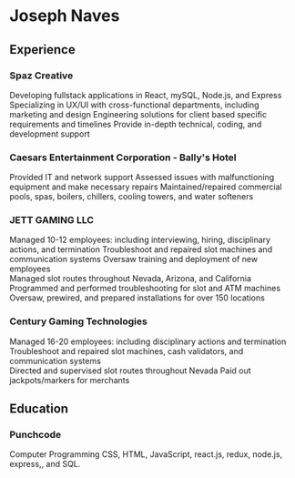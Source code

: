 # Joseph Naves

## Experience

### Spaz Creative
Developing fullstack applications in React, mySQL, Node.js, and Express
Specializing in UX/UI with cross-functional departments, including marketing and design
Engineering solutions for client based specific requirements and timelines
Provide in-depth technical, coding, and development support

### Caesars Entertainment Corporation - Bally's Hotel 
Provided IT and network support
Assessed issues with malfunctioning equipment and make necessary repairs
Maintained/repaired commercial pools, spas, boilers, chillers, cooling towers, and water softeners

### JETT GAMING LLC
Managed 10-12 employees: including interviewing, hiring, disciplinary actions, and termination
Troubleshoot and repaired slot machines and communication systems
Oversaw training and deployment of new employees  
Managed slot routes throughout Nevada, Arizona, and California  
Programmed and performed troubleshooting for slot and ATM machines 
Oversaw, prewired, and prepared installations for over 150 locations
 
### Century Gaming Technologies
Managed 16-20 employees: including disciplinary actions and termination
Troubleshoot and repaired slot machines, cash validators, and communication systems	 
Directed and supervised slot routes throughout Nevada 
Paid out jackpots/markers for merchants

## Education

### Punchcode
Computer Programming
CSS, HTML, JavaScript, react.js, redux, node.js, express,, and SQL. 
